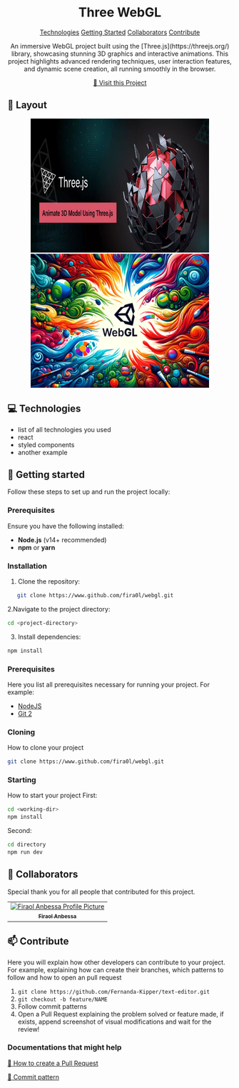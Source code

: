 
<h1 align="center" style="font-weight: bold;">Three WebGL </h1>

<p align="center">
<a href="#tech">Technologies</a>
<a href="#started">Getting Started</a>
<a href="#colab">Collaborators</a>
<a href="#contribute">Contribute</a> 
</p>


<p align="center">An immersive WebGL project built using the [Three.js](https://threejs.org/) library, showcasing stunning 3D graphics and interactive animations. This project highlights advanced rendering techniques, user interaction features, and dynamic scene creation, all running smoothly in the browser.</p>


<p align="center">
<a href="https://github.com/fira0l">📱 Visit this Project</a>
</p>

<h2 id="layout">🎨 Layout</h2>

<p align="center">

<img src="https://github.com/fira0l/WebGl/blob/master/images/three.webp" alt="Random Image" width="400px" height="300px">
<img src="https://github.com/fira0l/WebGl/blob/master/images/webgl.webp" alt="Random Image" width="400px" height="300px">
</p>

<h2 id="technologies">💻 Technologies</h2>

- list of all technologies you used
- react
- styled components
- another example

<h2 id="started">🚀 Getting started</h2>

Follow these steps to set up and run the project locally:

### Prerequisites

Ensure you have the following installed:
- **Node.js** (v14+ recommended)
- **npm** or **yarn**

### Installation

1. Clone the repository:  
```bash
   git clone https://www.github.com/fira0l/webgl.git
```

2.Navigate to the project directory:
```bash
cd <project-directory>

```

3. Install dependencies:
```bash
npm install
```

<h3>Prerequisites</h3>

Here you list all prerequisites necessary for running your project. For example:

- [NodeJS](https://github.com/)
- [Git 2](https://github.com)

<h3>Cloning</h3>

How to clone your project

```bash
git clone https://www.github.com/fira0l/webgl.git
```

<h3>Starting</h3>

How to start your project
First:
```bash
cd <working-dir>
npm install
```
Second:
```bash
cd directory
npm run dev
```

<h2 id="colab">🤝 Collaborators</h2>

<p>Special thank you for all people that contributed for this project.</p>
<table>
<tr>

<td align="center">
<a href="https://github.com/fira0l">
<img src="https://drive.google.com/file/d/1BNLBNP_DwuC16fsnc6qF0GKAlKSV41dV/view?usp=drive_link" width="100px;" alt="Firaol Anbessa Profile Picture"/><br>
<sub>
<b>Firaol Anbessa</b>
</sub>
</a>
</td>

</tr>
</table>

<h2 id="contribute">📫 Contribute</h2>

Here you will explain how other developers can contribute to your project. For example, explaining how can create their branches, which patterns to follow and how to open an pull request

1. `git clone https://github.com/Fernanda-Kipper/text-editor.git`
2. `git checkout -b feature/NAME`
3. Follow commit patterns
4. Open a Pull Request explaining the problem solved or feature made, if exists, append screenshot of visual modifications and wait for the review!

<h3>Documentations that might help</h3>

[📝 How to create a Pull Request](https://www.atlassian.com/br/git/tutorials/making-a-pull-request)

[💾 Commit pattern](https://gist.github.com/joshbuchea/6f47e86d2510bce28f8e7f42ae84c716)

